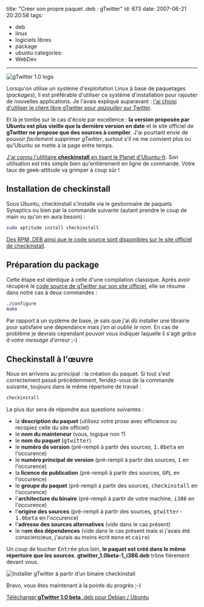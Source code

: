title: "Créer son propre paquet .deb : gTwitter"
id: 673
date: 2007-06-21 20:20:58
tags:
- deb
- linux
- logiciels libres
- package
- ubuntu
categories:
- WebDev
---

![gTwitter 1.0 logo](/images/2007/06/gtwitter.gif)

Lorsqu'on utilise un système d'exploitation Linux à base de paquetages (_packages_), il est préférable d'utiliser ce système d'installation pour rajouter de nouvelles applications. Je l'avais expliqué auparavant : [j'ai choisi d'utiliser le client libre gTwitter pour _gazouiller_ sur Twitter](https://oncletom.io/2007/06/01/twitter-gtwitter/).

Et là je tombe sur le cas d'école par excellence : **la version proposée par Ubuntu est plus vieille que la dernière version en date** et le site officiel de **gTwitter ne propose que des sources à compiler**. J'ai pourtant envie de pouvoir _facilement supprimer gTwitter_, surtout s'il ne me convient plus ou qu'Ubuntu se mette à la page entre temps.

[J'ai connu l'utilitaire **checkinstall** en lisant le Planet d'Ubuntu-fr](http://blog.bmaron.net/index.php?post/2007/05/07/Installer-proprement-vos-compilations-avec-checkinstall). Son utilisation est très simple bien qu'entièrement en ligne de commande. Votre taux de geek-attitude va grimper à coup sûr !

<!--more-->

## Installation de checkinstall

Sous Ubuntu, checkinstall s'installe via le gestionnaire de paquets Synaptics ou bien par la commande suivante (autant prendre le coup de main vu qu'on en aura besoin) :

```bash
sudo aptitude install checkinstall
```

[Des RPM, DEB ainsi que le code source sont disponibles sur le site officiel de checkinstall](http://asic-linux.com.mx/~izto/checkinstall/).

## Préparation du package

Cette étape est identique à celle d'une compilation classique. Après avoir récupéré le [code source de gTwitter sur son site officiel](http://code.google.com/p/gtwitter/), elle se résume dans notre cas à deux commandes :

```bash
./configure
make
```

Par rapport à un système de base, je sais que j'ai dû installer une librairie pour satisfaire une dépendance mais _j'en ai oublié le nom_. En cas de problème je devrais cependant pouvoir vous indiquer laquelle il s'agit _grâce à votre message d'erreur_ ;-)

## Checkinstall à l'œuvre

Nous en arrivons au principal : la création du paquet. Si tout s'est correctement passé précédemment, fendez-vous de la commande suivante, toujours dans le même répertoire de travail :

```bash
checkinstall
```

Le plus dur sera de répondre aux questions suivantes :

* la **description du paquet** (utilisez votre prose avec efficience ou recopiez celle du site officiel)
* le **nom du mainteneur** (vous, logique non ?)
* le **nom du paquet** (<kbd>gtwitter</kbd>)
* le **numéro de version** (pré-rempli à partir des sources, <kbd>1.0beta</kbd> en l'occurence)
* le **numéro principal de version** (pré-rempli à partir des sources, <kbd>1</kbd> en l'occurence)
* la **licence de publication** (pré-rempli à partir des sources, <kbd>GPL</kbd> en l'occurence)
* le **groupe du paquet** (pré-rempli à partir des sources, <kbd>checkinstall</kbd> en l'occurence)
* l'**architecture du binaire** (pré-rempli à partir de votre machine, <kbd>i386</kbd> en l'occurence)
* l'**origine des sources** (pré-rempli à partir des sources, <kbd>gtwitter-1.0beta</kbd> en l'occurence)
* l'**adresse des sources alternatives** (vide dans le cas présent)
* le n**om des dépendences** (vide dans le cas présent mais si j'avais été consciencieux, j'aurais au moins écrit <kbd>mono</kbd> et <kbd>cairo</kbd>)

Un coup de toucher <kbd>Entrée</kbd> plus loin, **le paquet est créé dans le même répertoire que les sources**. **gtwitter_1.0beta-1_i386.deb** trône fièrement devant vous.

![Installer gTwitter à partir d’un binaire checkinstall](/images/2007/06/checkinstall-deb-install.png)

Bravo, vous êtes maintenant à la pointe du progrès ;-)

[Télécharger **gTwitter 1.0 beta** .deb pour Debian / Ubuntu](/images/2007/06/gtwitter_10beta-1_i386.deb "gTwitter 1.0 beta Debian / Ubuntu installer")